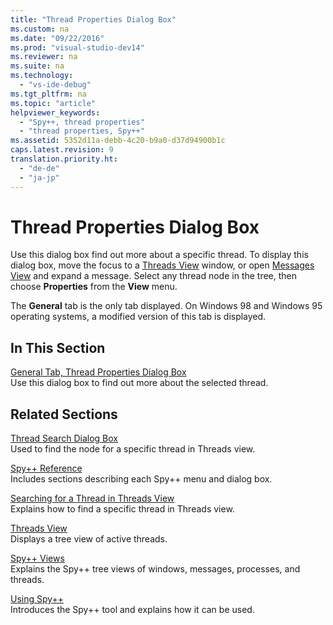 ```yaml
---
title: "Thread Properties Dialog Box"
ms.custom: na
ms.date: "09/22/2016"
ms.prod: "visual-studio-dev14"
ms.reviewer: na
ms.suite: na
ms.technology: 
  - "vs-ide-debug"
ms.tgt_pltfrm: na
ms.topic: "article"
helpviewer_keywords: 
  - "Spy++, thread properties"
  - "thread properties, Spy++"
ms.assetid: 5352d11a-debb-4c20-b9a0-d37d94900b1c
caps.latest.revision: 9
translation.priority.ht: 
  - "de-de"
  - "ja-jp"
---
```

# Thread Properties Dialog Box
Use this dialog box find out more about a specific thread. To display this dialog box, move the focus to a [Threads View](../VS_csharp/threads-view.md) window, or open [Messages View](../VS_csharp/messages-view.md) and expand a message. Select any thread node in the tree, then choose **Properties** from the **View** menu.  
  
 The **General** tab is the only tab displayed. On Windows 98 and Windows 95 operating systems, a modified version of this tab is displayed.  
  
## In This Section  
 [General Tab, Thread Properties Dialog Box](../VS_csharp/general-tab--thread-properties-dialog-box.md)  
 Use this dialog box to find out more about the selected thread.  
  
## Related Sections  
 [Thread Search Dialog Box](../VS_csharp/thread-search-dialog-box.md)  
 Used to find the node for a specific thread in Threads view.  
  
 [Spy++ Reference](../VS_csharp/spy---reference.md)  
 Includes sections describing each Spy++ menu and dialog box.  
  
 [Searching for a Thread in Threads View](../VS_csharp/how-to--search-for-a-thread-in-threads-view.md)  
 Explains how to find a specific thread in Threads view.  
  
 [Threads View](../VS_csharp/threads-view.md)  
 Displays a tree view of active threads.  
  
 [Spy++ Views](../VS_csharp/spy---views.md)  
 Explains the Spy++ tree views of windows, messages, processes, and threads.  
  
 [Using Spy++](../VS_csharp/using-spy--.md)  
 Introduces the Spy++ tool and explains how it can be used.